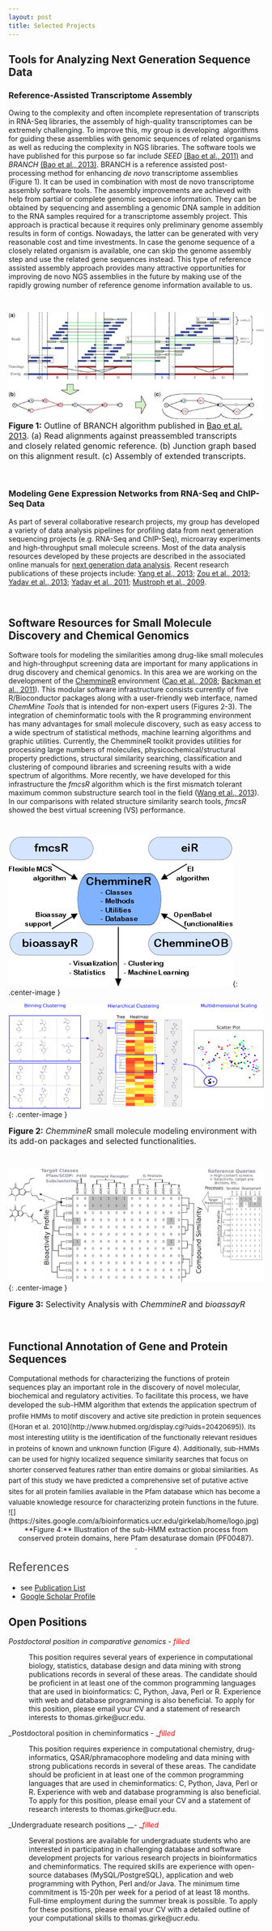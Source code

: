 ```yaml
---
layout: post
title: Selected Projects
---
```


## Tools for Analyzing Next Generation Sequence Data

### Reference-Assisted Transcriptome Assembly

Owing to the complexity and often incomplete representation of transcripts in
RNA-Seq libraries, the assembly of high-quality transcriptomes can be extremely
challenging. To improve this, my group is developing 
algorithms for guiding these assemblies with genomic sequences of related organisms as
well as reducing the complexity in NGS libraries. The software tools we have published for this
purpose so far include *SEED* [(Bao et al., 2011)](http://www.hubmed.org/display.cgi?uids=21810899)
and *BRANCH* [(Bao et al., 2013)](http://www.hubmed.org/display.cgi?uids=23493323). BRANCH
is a reference assisted post-processing method for enhancing *de novo* 
transcriptome assemblies (Figure 1). It can be used in combination with most de novo
transcriptome assembly software tools. The assembly improvements are achieved
with help from partial or complete genomic sequence information. They can be
obtained by sequencing and assembling a genomic DNA sample in addition to the
RNA samples required for a transcriptome assembly project. This approach is
practical because it requires only preliminary genome assembly results in form
of contigs. Nowadays, the latter can be generated with very reasonable cost and
time investments. In case the genome sequence of a closely related organism is
available, one can skip the genome assembly step and use the related gene
sequences instead. This type of reference assisted assembly approach provides
many attractive opportunities for improving de novo NGS assemblies in the
future by making use of the rapidly growing number of reference genome
information available to us.

<br/>

![BRANCH Image](/public/images/branch.jpg)
<font size="3"><b>Figure 1:</b> Outline of BRANCH algorithm published in <a href="http://www.hubmed.org/display.cgi?uids=23493323">Bao et al. 2013</a>. (a) Read alignments against preassembled transcripts  and closely related genomic reference. (b) Junction graph based on this alignment result. (c) Assembly of extended transcripts.</font>

<br/>

### Modeling Gene Expression Networks from RNA-Seq and ChIP-Seq Data

As part of several collaborative research projects, my group has developed a
variety of data analysis pipelines for profiling data from next generation
sequencing projects (e.g. RNA-Seq and ChIP-Seq), microarray experiments and
high-throughput small molecule screens. Most of the data analysis resources
developed by these projects are described in the associated online manuals for
[next generation data analysis](http://manuals.bioinformatics.ucr.edu/home).
Recent research publications of these projects include: 
[Yang et al., 2013](http://www.hubmed.org/display.cgi?uids=23793751); 
[Zou et al., 2013](http://www.hubmed.org/display.cgi?uids=23633570); 
[Yadav et al., 2013](http://www.hubmed.org/display.cgi?uids=23633570); 
[Yadav et al., 2011](http://www.hubmed.org/display.cgi?uids=21979915); 
[Mustroph et al., 2009](http://www.hubmed.org/display.cgi?uids=19843695). 

<br/>

## Software Resources for Small Molecule Discovery and Chemical Genomics

Software tools for modeling the similarities among drug-like small molecules
and high-throughput screening data are important for many applications in drug
discovery and chemical genomics. In this area we are working on the development
of the [ChemmineR](http://manuals.bioinformatics.ucr.edu/home/chemminer)
environment ([Cao et al., 2008](http://www.hubmed.org/display.cgi?uids=18596077); 
[Backman et al., 2011](http://www.hubmed.org/display.cgi?uids=21576229)). This modular
software infrastructure consists currently of five R/Bioconductor packages along with a
user-friendly web interface, named *ChemMine Tools* that
is intended for non-expert users (Figures 2-3). The integration of cheminformatic 
tools with the R programming environment has many advantages for small molecule discovery, such as easy access to a wide spectrum
of statistical methods, machine learning algorithms and graphic utilities.
Currently, the ChemmineR toolkit
provides utilities for processing large numbers of molecules,
physicochemical/structural property predictions, structural similarity
searching, classification and clustering of compound libraries and screening
results with a wide spectrum of algorithms. More recently, we have developed
for this infrastructure the *fmcsR* algorithm which is the first mismatch tolerant 
maximum common substructure search tool in
the field ([Wang et al., 2013](http://www.hubmed.org/display.cgi?uids=23962615)).
In our comparisons with related structure similarity search tools, *fmcsR*
showed the best virtual screening (VS) performance.

<br/>

![chemm](/public/images/ChemmineR.png){: .center-image }

![fig1](/public/images/fig1b.png){: .center-image }

<font size="3"><b>Figure 2:</b> <i>ChemmineR</i> small molecule modeling environment with its add-on packages and selected functionalities.</font>

<br/>

![crosstarget](/public/images/crosstarget.png){: .center-image }


<font size="3"><b>Figure 3:</b> Selectivity Analysis with <i>ChemmineR</i> and <i>bioassayR</i></font>

<br/>

## Functional Annotation of Gene and Protein Sequences

<div>Computational methods for characterizing the functions of protein sequences play an important role in the discovery of novel molecular, biochemical and regulatory activities. To facilitate this process, we have developed the sub-HMM algorithm that <span style="background-color:transparent;line-height:1.6;font-size:10pt">extends the application spectrum of profile HMMs to motif discovery and active site prediction in protein sequences ([Horan et al. 2010](http://www.hubmed.org/display.cgi?uids=20420695)). Its most interesting utility is the identification of the functionally relevant residues in proteins of known and unknown function (Figure 4). Additionally, sub-HMMs can be used for highly localized sequence similarity searches that focus on shorter conserved features rather than entire domains or global similarities. As part of this study we have predicted </span><span style="background-color:transparent;line-height:1.6;font-size:10pt">a comprehensive set of putative active sites for all protein families available in the Pfam database which has become</span><span style="background-color:transparent;font-size:10pt;line-height:1.6"> a valuable knowledge resource for characterizing protein functions in the future.</span></div>

<div>![](https://sites.google.com/a/bioinformatics.ucr.edu/girkelab/home/logo.jpg)</div>

<div>

<div style="text-align:center">**Figure 4:** Illustration of the sub-HMM extraction process from conserved protein domains, here Pfam <span style="background-color:transparent">desaturase domain (PF00487).</span></div>

<div style="text-align:center">.</div>

<span style="color:rgb(68,68,68);font-size:1.6em;background-color:transparent;line-height:1.6">References</span></div>

<div>

*   see [Publication List](https://sites.google.com/a/bioinformatics.ucr.edu/girkelab/home/publications)
*   [Google Scholar Profile](http://scholar.google.com/citations?user=QjoDLv4AAAAJ&hl=en&oi=ao)

<div>

<div><a name="position"></a>

## Open Positions

_Postdoctoral position in comparative genomics - <font color="#ff0000">filled</font>_  

<div style="margin-left:40px">This position requires several years of experience in computational biology, statistics, database design and data mining with strong publications records in several of these areas. The candidate should be proficient in at least one of the common programming languages that are used in bioinformatics: C, Python, Java, Perl or R. Experience with web and database programming is also beneficial. To apply for this position, please email your CV and a statement of research interests to thomas.girke@ucr.edu.  
</div>

_Postdoctoral position in cheminformatics - __<font color="#ff0000">filled</font>_  

<div style="margin-left:40px">This position requires experience in computational chemistry, drug-informatics, QSAR/phramacophore modeling and data mining with strong publications records in several of these areas. The candidate should be proficient in at least one of the common programming languages that are used in cheminformatics: C, Python, Java, Perl or R. Experience with web and database programming is also beneficial. To apply for this position, please email your CV and a statement of research interests to thomas.girke@ucr.edu.  
</div>

_Undergraduate research positions __- __<font color="#ff0000">filled</font>_  

<div style="margin-left:40px">Several postions are available for undergraduate students who are interested in participating in challenging database and software development projects for various research projects in bioinformatics and cheminformatics. The required skills are experience with open-source databases (MySQL/PostgreSQL), application and web programming with Python, Perl and/or Java. The minimum time commitment is 15-20h per week for a period of at least 18 months. Full-time employment during the summer break is possible. To apply for these positions, please email your CV with a detailed outline of your computational skills to thomas.girke@ucr.edu.  
</div>

<a name="labmeeting"></a>  
</div>

</div>

</div>
